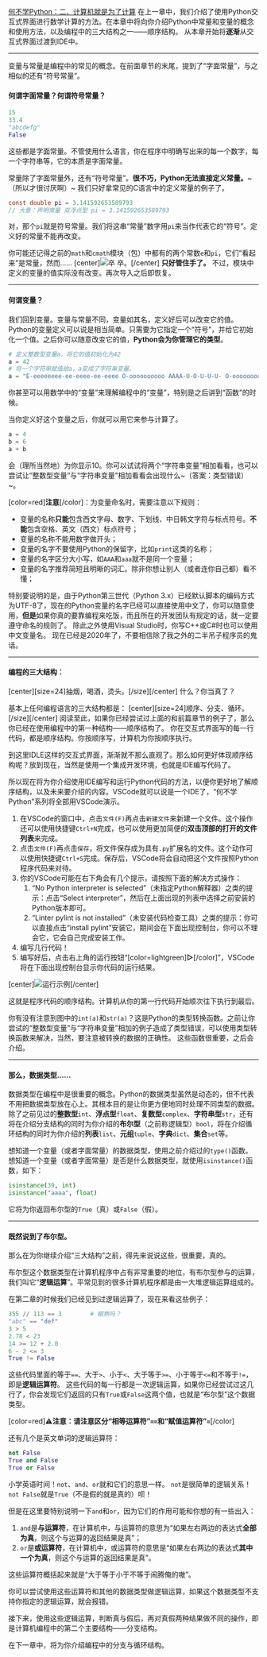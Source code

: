 [何不学Python：二、计算机就是为了计算](https://www.unitalk.fun/unitalk/public/d/53-python)
在上一章中，我们介绍了使用Python交互式界面进行数学计算的方法。在本章中将向你介绍Python中常量和变量的概念和使用方法，以及编程中的三大结构之一——顺序结构。
从本章开始将**逐渐**从交互式界面过渡到IDE中。

___
变量与常量是编程中的常见的概念。在前面章节的末尾，提到了“字面常量”，与之相似的还有“符号常量”。

#### 何谓字面常量？何谓符号常量？
```Python
15
33.4
"abcdefg"
False
```
这些都是字面常量。不管使用什么语言，你在程序中明确写出来的每一个数字，每一个字符串等，它的本质是字面常量。

常量除了字面常量外，还有“符号常量”。**很不巧，Python无法直接定义常量。**~（所以才很讨厌啊）~
我们只好拿常见的C语言中的定义常量的例子了。
```C
const double pi = 3.141592653589793
// 大意：声明常量 双浮点型 pi = 3.141592653589793
```
对，那个`pi`就是符号常量。我们将这串“常量”数字用`pi`来当作代表它的“符号”。定义好的常量不能再改变。

你可能还记得之前的`math`和`cmath`模块（包）中都有的两个常数`e`和`pi`，它们“看起来”是常量，然而……
[center]![卒](https://raw.githubusercontent.com/MegaRange/Learning-Resource/master/%E4%BD%95%E4%B8%8D%E5%AD%A6Python/Images/%E2%80%9C%E5%B8%B8%E9%87%8F%E2%80%9D.png)
卒。[/center]
**只好管住手了。** 不过，模块中定义的变量的值实际没有改变。再次导入之后即恢复。

___
#### 何谓变量？
我们回到变量。变量与常量不同，变量如其名，定义好后可以改变它的值。Python的变量定义可以说是相当简单。只需要为它指定一个“符号”，并给它初始化一个值。之后你可以随意改变它的值，**Python会为你管理它的类型**。
```Python
# 定义整数型变量a，将它的值初始化为42
a = 42
# 将一个字符串赋值给a，a变成了字符串变量。
a = "E-eeeeeeee-ee-eeee-ee-eeee O-oooooooooo AAAA-U-O-U-U-U- O-oooooooo-oo-oooo-oo-oooo O-oooooooooo O-U-E-I-E"
```
你甚至可以用数学中的“变量”来理解编程中的“变量”，特别是之后讲到“函数”的时候。

当你定义好这个变量之后，你就可以用它来参与计算了。
```Python
a = 4
b = 6
a + b
```
会（理所当然地）为你显示10。你可以试试将两个“字符串变量”相加看看，也可以尝试让“整数型变量”与“字符串变量”相加看看会出现什么~（答案：类型错误）~。

[color=red]**注意**[/color]：为变量命名时，需要注意以下规则：

- 变量的名称**只能**包含西文字母、数字、下划线、中日韩文字符与标点符号。**不能**包含空格、英文（西文）标点符号；
- 变量的名称不能用数字做开头；
- 变量的名字不要使用Python的保留字，比如`print`这类的名称；
- 变量的名字区分大小写，如`AAA`和`aaa`就不是同一个变量；
- 变量的名字推荐简短且明晰的词汇。除非你想让别人（或者连你自己都）看不懂；

特别要说明的是，由于Python第三世代（Python 3.x）已经默认脚本的编码方式为UTF-8了，现在的Python变量的名字已经可以直接使用中文了，你可以随意使用，**但是**如果你真的要靠编程来吃饭，而且所在的开发团队有规定的话，就一定要遵守命名的规则了。
除此之外使用Visual Studio时，你写C++或C#时也可以使用中文变量名。
现在已经是2020年了，不要相信除了我之外的二半吊子程序员的鬼话。

___
#### 编程的三大结构：
[center][size=24]抽烟，喝酒，烫头。[/size][/center]
什么？你当真了？

基本上任何编程语言的三大结构都是：
[center][size=24]顺序、分支、循环。[/size][/center]
阅读至此，如果你已经尝试过上面的和前篇章节的例子了，那么你已经在使用编程中的第一种结构——顺序结构了。
你在交互式界面写的每一行代码，都是顺序结构。你按顺序写，计算机为你按顺序执行。

到这里IDLE这样的交互式界面，渐渐就不那么直观了。那么如何更好体现顺序结构呢？放到现在，当然是使用一个集成开发环境，也就是IDE编写代码了。

所以现在将为你介绍使用IDE编写和运行Python代码的方法，以便你更好地了解顺序结构，以及未来要介绍的内容。VSCode就可以说是一个IDE了，“何不学Python”系列将全部用VSCode演示。
1. 在VSCode的窗口中，点击`文件(F)`再点击`新建文件`来新建一个文件。这个操作还可以使用快捷键`Ctrl+N`完成，也可以使用更加简便的**双击顶部的打开的文件列表**来完成。
2. 点击`文件(F)`再点击`保存`，将文件保存成为具有`.py`扩展名的文件。这个动作可以使用快捷键`Ctrl+S`完成。保存后，VSCode将会自动把这个文件按照Python程序代码来对待。
3. 你的VSCode可能在右下角会有几个提示，请按照下面的解决方式操作：
    1. “No Python interpreter is selected”（未指定Python解释器）之类的提示：点击“Select interpreter”，然后在上面出现的列表中选择之前安装的Python版本即可。
    2. “Linter pylint is not installed”（未安装代码检查工具）之类的提示：你可以直接点击“install pylint”安装它，期间会在下面出现控制台，你可以不理会它，它会自己完成安装工作。
4. 编写几行代码！
5. 编写好后，点击右上角的运行按钮“[color=lightgreen]**▷**[/color]”，VSCode将在下面出现控制台显示你代码的运行结果。

[center]![运行示例](https://raw.githubusercontent.com/MegaRange/Learning-Resource/master/%E4%BD%95%E4%B8%8D%E5%AD%A6Python/Images/%E8%BF%90%E8%A1%8C%E6%BC%94%E7%A4%BA1.png)[/center]

这就是程序代码的顺序结构。计算机从你的第一行代码开始顺次往下执行到最后。

你有没有注意到图中的`int(a)`和`str(a)`？这是Python的类型转换函数。之前让你尝试的“整数型变量”与“字符串变量”相加的例子造成了类型错误，可以使用类型转换函数来解决，当然，要注意被转换的数据的正确性。
这些函数很重要，之后会介绍。

___
#### 那么，数据类型……
数据类型在编程中是很重要的概念。Python的数据类型虽然是动态的，但不代表不用把数据类型放在心上。其根本目的是让你更方便地同时处理不同类型的数据。
除了之前见过的**整数型**`int`、**浮点型**`float`、**复数型**`complex`、**字符串型**`str`，还有将在介绍分支结构的同时为你介绍的**布尔型**（之前称逻辑型）`bool`，将在介绍循环结构的同时为你介绍的**列表**`list`、**元组**`tuple`、**字典**`dict`、**集合**`set`等。

想知道一个变量（或者字面常量）的数据类型，使用之前介绍过的`type()`函数。
想知道一个变量（或者字面常量）是否是什么数据类型，就使用`isinstance()`函数，如下：
```Python
isinstance(39, int)
isinstance("aaaa", float)
```
它将为你返回布尔型的`True`（真）或`False`（假）。

___
#### 既然说到了布尔型。
那么在为你继续介绍“三大结构”之前，得先来说说这些，很重要，真的。

布尔型这个数据类型在计算机程序中占有非常重要的地位，有布尔型参与的运算，我们叫它“**逻辑运算**”。平常见到的很多计算机程序都是由一大堆逻辑运算组成的。

在第二章的时候我们已经见到过逻辑运算了，现在来看这些例子：
```Python
355 // 113 == 3        # 眼熟吗？
"abc" == "def"
3 > 5
2.78 < 23
14 >= 12 + 2.0
6 - 2 <= 3
True != False
```
这些代码里面的等于`==`、大于`>`、小于`<`、大于等于`>=`、小于等于`<=`和不等于`!=`，即是**逻辑运算符**。
这些代码的每一行都是一次逻辑运算，如果你已经尝试过这几行了，你会发现它们返回的只有`True`或`False`这两个值，也就是“布尔型”这个数据类型。

[color=red]**⚠注意：请注意区分“相等运算符”`==`和“赋值运算符”`=`**[/color]

还有几个是英文单词的逻辑运算符：
```Python
not False
True and False
True or False
```
小学英语时间！`not`、`and`、`or`就和它们的意思一样。
`not`是很简单的逻辑关系！`not False`就是`True`（不是假的就是真的）呗！

但是在这里要特别说明一下`and`和`or`，因为它们的作用可能和你想的有一些出入：
1. `and`是**与运算符**，在计算机中，与运算符的意思为“如果左右两边的表达式**全部为真**，则这个与运算的返回结果是真”；
2. `or`是**或运算符**，在计算机中，或运算符的意思是“如果左右两边的表达式**其中一个为真**，则这个与运算的返回结果是真”。

这些运算符概括起来就是“大于等于小于不等于闹腾俺的嗷”。

你可以尝试使用这些运算符和其他的数据类型做逻辑运算，如果这个数据类型不支持你指定的逻辑运算，就会报错。

接下来，使用这些逻辑运算，判断真与假后，再对真假两种结果做不同的操作，即是计算机编程中的第二个主要结构——分支结构。

在下一章中，将为你介绍编程中的分支与循环结构。